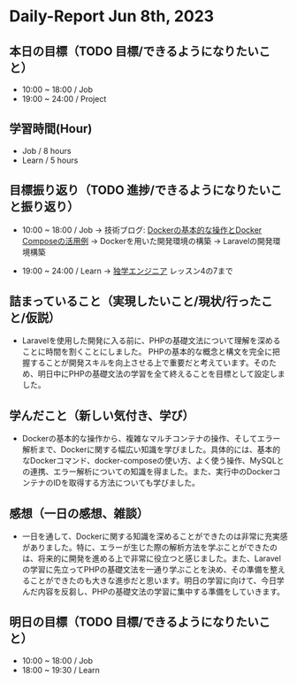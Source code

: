# Daily-Report Jun 8th, 2023

## 本日の目標（TODO 目標/できるようになりたいこと）

- 10:00 ~ 18:00 / Job
- 19:00 ~ 24:00 / Project

## 学習時間(Hour)
- Job / 8 hours
- Learn / 5 hours

## 目標振り返り（TODO 進捗/できるようになりたいこと振り返り）

- 10:00 ~ 18:00 / Job
-> 技術ブログ: [Dockerの基本的な操作とDocker Composeの活用例](https://qiita.com/arihori13/items/442f13ccb6300b727492)
-> Dockerを用いた開発環境の構築
-> Laravelの開発環境構築

- 19:00 ~ 24:00 / Learn
-> [独学エンジニア](https://dokugaku-engineer.com/)
レッスン4の7まで

## 詰まっていること（実現したいこと/現状/行ったこと/仮説）
- Laravelを使用した開発に入る前に、PHPの基礎文法について理解を深めることに時間を割くことにしました。
PHPの基本的な概念と構文を完全に把握することが開発スキルを向上させる上で重要だと考えています。そのため、明日中にPHPの基礎文法の学習を全て終えることを目標として設定しました。


## 学んだこと（新しい気付き、学び）
- Dockerの基本的な操作から、複雑なマルチコンテナの操作、そしてエラー解析まで、Dockerに関する幅広い知識を学びました。具体的には、基本的なDockerコマンド、docker-composeの使い方、よく使う操作、MySQLとの連携、エラー解析についての知識を得ました。また、実行中のDockerコンテナのIDを取得する方法についても学びました。

## 感想（一日の感想、雑談）
- 一日を通して、Dockerに関する知識を深めることができたのは非常に充実感がありました。特に、エラーが生じた際の解析方法を学ぶことができたのは、将来的に開発を進める上で非常に役立つと感じました。また、Laravelの学習に先立ってPHPの基礎文法を一通り学ぶことを決め、その準備を整えることができたのも大きな進歩だと思います。明日の学習に向けて、今日学んだ内容を反芻し、PHPの基礎文法の学習に集中する準備をしていきます。

## 明日の目標（TODO 目標/できるようになりたいこと）
- 10:00 ~ 18:00 / Job
- 18:00 ~ 19:30 / Learn
